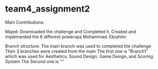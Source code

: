 # team4_assignment2
 
Main Contributions:

Majed: Downloaded the challenge and Completed it, Created and implemented the 6 different powerups
Mohammad: 
Ebrahim: 

Branch structure: 
The main branch was used to completed the challenge 
Then 3 branches were created from the main 
The first one is "Branch1" which was used for Aesthetics, Sound Design, Game Design, and Scoring System
The Second one is ""
